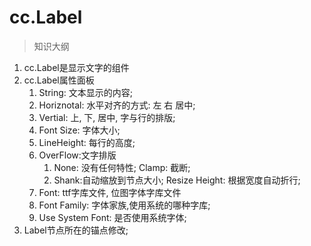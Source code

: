 # cc.Label

> 知识大纲
1. cc.Label是显示文字的组件
2. cc.Label属性面板
    1. String: 文本显示的内容; 
    2. Horiznotal: 水平对齐的方式: 左 右 居中; 
    3. Vertial: 上, 下, 居中, 字与行的排版; 
    4. Font Size: 字体大小; 
    5. LineHeight: 每行的高度; 
    6. OverFlow:文字排版
        1. None: 没有任何特性; Clamp: 截断; 
        2. Shank:自动缩放到节点大小;  Resize Height: 根据宽度自动折行;
    7. Font: ttf字库文件, 位图字体字库文件 
    8. Font Family: 字体家族,使用系统的哪种字库;
    9. Use System Font: 是否使用系统字体;
3. Label节点所在的锚点修改;